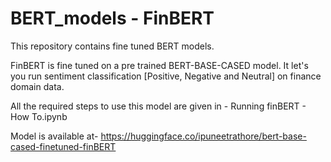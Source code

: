 # BERT_models - FinBERT
This repository contains fine tuned BERT models.

FinBERT is fine tuned on a pre trained BERT-BASE-CASED model. It let's you run sentiment classification [Positive, Negative and Neutral] on finance domain data.

All the required steps to use this model are given in - Running finBERT - How To.ipynb 

Model is available at- https://huggingface.co/ipuneetrathore/bert-base-cased-finetuned-finBERT

